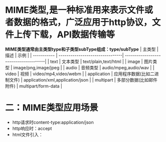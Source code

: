 # MIME类型,是一种标准用来表示文件或者数据的格式，广泛应用于http协议，文件上传下载，API数据传输等
**MIME类型通常由主类型type和子类型subType组成：type/subType**
|    主类型   |               描述              |                   示例                |
| ----------- | --------------------------------| --------------------------------------|
|     text    |             文本类型            |            text/plain,text/html       |
|    image    |              图片类型           |        image/png,image/jpeg           |
|    audio    |              音频类型           |        audio/mpeg,audio/wav           |
|     video   |                 视频            |     video/mp4,video/webm              |
| application |  应用程序数据(比如二进制文件)   |    application/xml,application/json   |
|  multipart  |     多部分数据(比如邮件附件)    |    multipart/form-data                |

# 二：MIME类型应用场景
  - http请求时content-type:application/json
  - http响应时：accept
  - html文件引入：<link type="text/css">
